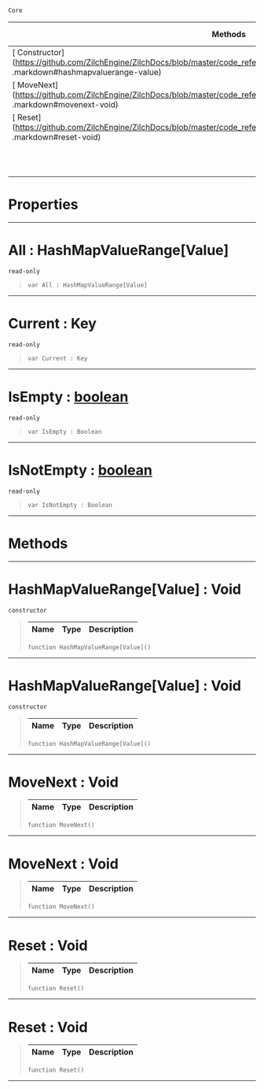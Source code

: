  `Core`

|Methods|Properties|Base Classes|Derived Classes|
|---|---|---|---|
|[ Constructor](https://github.com/ZilchEngine/ZilchDocs/blob/master/code_reference/nada_base_types/hashmapvaluerange_value .markdown#hashmapvaluerange-value)|[ All](https://github.com/ZilchEngine/ZilchDocs/blob/master/code_reference/nada_base_types/hashmapvaluerange_value .markdown#all-zero-engine-document)| | |
|[ MoveNext](https://github.com/ZilchEngine/ZilchDocs/blob/master/code_reference/nada_base_types/hashmapvaluerange_value .markdown#movenext-void)|[ Current](https://github.com/ZilchEngine/ZilchDocs/blob/master/code_reference/nada_base_types/hashmapvaluerange_value .markdown#current-key)| | |
|[ Reset](https://github.com/ZilchEngine/ZilchDocs/blob/master/code_reference/nada_base_types/hashmapvaluerange_value .markdown#reset-void)|[ IsEmpty](https://github.com/ZilchEngine/ZilchDocs/blob/master/code_reference/nada_base_types/hashmapvaluerange_value .markdown#isempty-zero-engine-docu)| | |
| |[ IsNotEmpty](https://github.com/ZilchEngine/ZilchDocs/blob/master/code_reference/nada_base_types/hashmapvaluerange_value .markdown#isnotempty-zero-engine-d)| | |


 #  Properties


---  
 #  All : HashMapValueRange[Value]

 `read-only`

> 
> ``` lang=cpp, name=Nada
> var All : HashMapValueRange[Value]


---  
 #  Current : Key

 `read-only`

> 
> ``` lang=cpp, name=Nada
> var Current : Key


---  
 #  IsEmpty : [boolean](https://github.com/ZilchEngine/ZilchDocs/blob/master/code_reference/nada_base_types/boolean.markdown)

 `read-only`

> 
> ``` lang=cpp, name=Nada
> var IsEmpty : Boolean


---  
 #  IsNotEmpty : [boolean](https://github.com/ZilchEngine/ZilchDocs/blob/master/code_reference/nada_base_types/boolean.markdown)

 `read-only`

> 
> ``` lang=cpp, name=Nada
> var IsNotEmpty : Boolean


---  
 #  Methods


---  
 #  HashMapValueRange[Value] : Void

 `constructor`

> 
> |Name|Type|Description|
> |---|---|---|
> ``` lang=cpp, name=Nada
> function HashMapValueRange[Value]()
> ``` 


---  
 #  HashMapValueRange[Value] : Void

 `constructor`

> 
> |Name|Type|Description|
> |---|---|---|
> ``` lang=cpp, name=Nada
> function HashMapValueRange[Value]()
> ``` 


---  
 #  MoveNext : Void

> 
> |Name|Type|Description|
> |---|---|---|
> ``` lang=cpp, name=Nada
> function MoveNext()
> ``` 


---  
 #  MoveNext : Void

> 
> |Name|Type|Description|
> |---|---|---|
> ``` lang=cpp, name=Nada
> function MoveNext()
> ``` 


---  
 #  Reset : Void

> 
> |Name|Type|Description|
> |---|---|---|
> ``` lang=cpp, name=Nada
> function Reset()
> ``` 


---  
 #  Reset : Void

> 
> |Name|Type|Description|
> |---|---|---|
> ``` lang=cpp, name=Nada
> function Reset()
> ``` 


---  
 

 